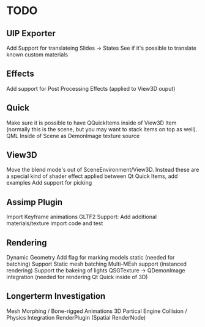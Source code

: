 # TODO

## UIP Exporter
Add Support for translateing Slides -> States
See if it's possible to translate known custom materials

## Effects
Add support for Post Processing Effects (applied to View3D ouput)

## Quick
Make sure it is possible to have QQuickItems inside of View3D Item (normally this is the scene, but you may want to stack items on top as well).
QML Inside of Scene as DemonImage texture source

## View3D
Move the blend mode's out of SceneEnvironment/View3D.  Instead these are a special kind of shader effect applied between Qt Quick Items, add examples
Add support for picking

## Assimp Plugin
Import Keyframe animations
GLTF2 Support: Add additional materials/texture import code and test

## Rendering
Dynamic Geometry
Add flag for marking models static (needed for batching)
Support Static mesh batching
Multi-MEsh support (instanced rendering)
Support the bakeing of lights
QSGTexture -> QDemonImage integration (needed for rendering Qt Quick inside of 3D)

## Longerterm Investigation
Mesh Morphing / Bone-rigged Animations
3D Partical Engine
Collision / Physics Integration
RenderPlugin (Spatial RenderNode)
